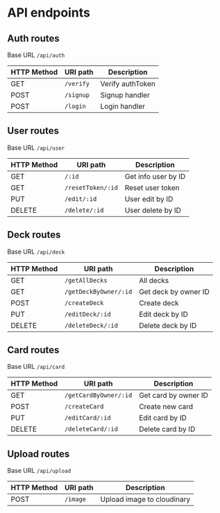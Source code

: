 # API endpoints

## Auth routes

Base URL `/api/auth`

| HTTP Method | URI path  | Description      |
| ----------- | --------- | ---------------- |
| GET         | `/verify` | Verify authToken |
| POST        | `/signup` | Signup handler   |
| POST        | `/login`  | Login handler    |

## User routes

Base URL `/api/user`

| HTTP Method | URI path          | Description         |
| ----------- | ----------------- | ------------------- |
| GET         | `/:id`            | Get info user by ID |
| GET         | `/resetToken/:id` | Reset user token    |
| PUT         | `/edit/:id`       | User edit by ID     |
| DELETE      | `/delete/:id`     | User delete by ID   |

## Deck routes

Base URL `/api/deck`

| HTTP Method | URI path              | Description          |
| ----------- | --------------------- | -------------------- |
| GET         | `/getAllDecks`        | All decks            |
| GET         | `/getDeckByOwner/:id` | Get deck by owner ID |
| POST        | `/createDeck`         | Create deck          |
| PUT         | `/editDeck/:id`       | Edit deck by ID      |
| DELETE      | `/deleteDeck/:id`     | Delete deck by ID    |

## Card routes

Base URL `/api/card`

| HTTP Method | URI path              | Description          |
| ----------- | --------------------- | -------------------- |
| GET         | `/getCardByOwner/:id` | Get card by owner ID |
| POST        | `/createCard`         | Create new card      |
| PUT         | `/editCard/:id`       | Edit card by ID      |
| DELETE      | `/deleteCard/:id`     | Delete card by ID    |


## Upload routes

Base URL `/api/upload`

| HTTP Method | URI path | Description                |
| ----------- | -------- | -------------------------- |
| POST        | `/image` | Upload image to cloudinary |